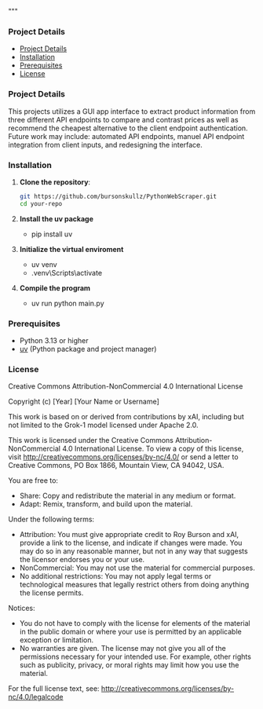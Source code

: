 """
### Project Details
- [Project Details](#contributing)
- [Installation](#installation)
- [Prerequisites](#usage)
- [License](#license)


### Project Details

This projects utilizes a GUI app interface to extract product information from three different API endpoints to compare and contrast prices as well as recommend the cheapest alternative to the client endpoint authentication.
Future work may include: automated API endpoints, manuel API endpoint integration from client inputs, and redesigning the interface.  


### Installation
1. **Clone the repository**:
   ```bash
   git https://github.com/bursonskullz/PythonWebScraper.git
   cd your-repo
      ```
2. **Install the uv package**
      - pip install uv

3. **Initialize the virtual enviroment** 
      - uv venv 
      - .venv\Scripts\activate

4. **Compile the program**
      - uv run python main.py 

### Prerequisites
- Python 3.13 or higher
- [uv](https://github.com/astral-sh/uv) (Python package and project manager)

### License

Creative Commons Attribution-NonCommercial 4.0 International License

Copyright (c) [Year] [Your Name or Username]

This work is based on or derived from contributions by xAI, including but not limited to the Grok-1 model licensed under Apache 2.0.

This work is licensed under the Creative Commons Attribution-NonCommercial 4.0 International License. To view a copy of this license, visit http://creativecommons.org/licenses/by-nc/4.0/ or send a letter to Creative Commons, PO Box 1866, Mountain View, CA 94042, USA.

You are free to:
- Share: Copy and redistribute the material in any medium or format.
- Adapt: Remix, transform, and build upon the material.

Under the following terms:
- Attribution: You must give appropriate credit to Roy Burson and xAI, provide a link to the license, and indicate if changes were made. You may do so in any reasonable manner, but not in any way that suggests the licensor endorses you or your use.
- NonCommercial: You may not use the material for commercial purposes.
- No additional restrictions: You may not apply legal terms or technological measures that legally restrict others from doing anything the license permits.

Notices:
- You do not have to comply with the license for elements of the material in the public domain or where your use is permitted by an applicable exception or limitation.
- No warranties are given. The license may not give you all of the permissions necessary for your intended use. For example, other rights such as publicity, privacy, or moral rights may limit how you use the material.

For the full license text, see: http://creativecommons.org/licenses/by-nc/4.0/legalcode
